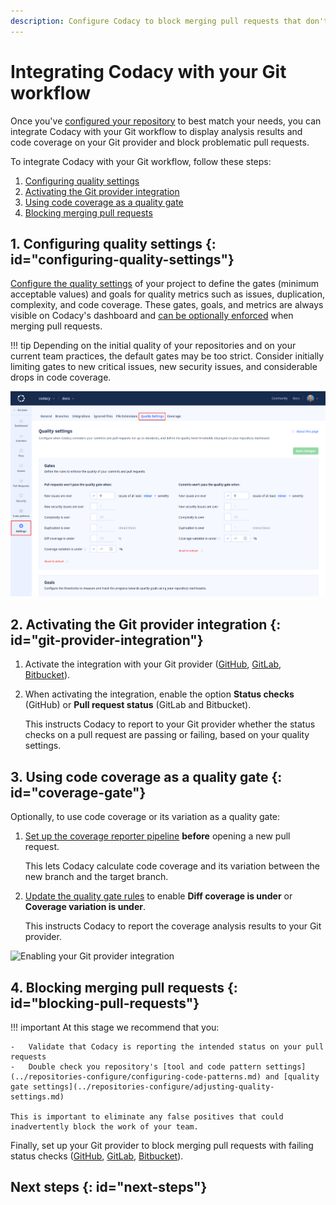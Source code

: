 ```yaml
---
description: Configure Codacy to block merging pull requests that don't meet your quality standards.
---
```


# Integrating Codacy with your Git workflow

Once you've [configured your repository](configuring-your-repository.md) to best match your needs, you can integrate Codacy with your Git workflow to display analysis results and code coverage on your Git provider and block problematic pull requests.

To integrate Codacy with your Git workflow, follow these steps:

1.  [Configuring quality settings](#configuring-quality-settings)
1.  [Activating the Git provider integration](#git-provider-integration)
1.  [Using code coverage as a quality gate](#coverage-gate)
1.  [Blocking merging pull requests](#blocking-pull-requests)

## 1. Configuring quality settings {: id="configuring-quality-settings"}

[Configure the quality settings](../repositories-configure/adjusting-quality-settings.md) of your project to define the gates (minimum acceptable values) and goals for quality metrics such as issues, duplication, complexity, and code coverage. These gates, goals, and metrics are always visible on Codacy's dashboard and [can be optionally enforced](#blocking-pull-requests) when merging pull requests.

!!! tip
    Depending on the initial quality of your repositories and on your current team practices, the default gates may be too strict. Consider initially limiting gates to new critical issues, new security issues, and considerable drops in code coverage.

![Configuring quality settings](../repositories-configure/images/quality-settings.png)

## 2. Activating the Git provider integration {: id="git-provider-integration"}

1.  Activate the integration with your Git provider ([GitHub](../repositories-configure/integrations/github-integration.md), [GitLab](../repositories-configure/integrations/gitlab-integration.md), [Bitbucket](../repositories-configure/integrations/bitbucket-integration.md)).

1.  When activating the integration, enable the option **Status checks** (GitHub) or **Pull request status** (GitLab and Bitbucket).

    This instructs Codacy to report to your Git provider whether the status checks on a pull request are passing or failing, based on your quality settings.

## 3. Using code coverage as a quality gate {: id="coverage-gate"}

Optionally, to use code coverage or its variation as a quality gate:

1.  [Set up the coverage reporter pipeline](../coverage-reporter/index.md) **before** opening a new pull request.
    
    This lets Codacy calculate code coverage and its variation between the new branch and the target branch.

1.  [Update the quality gate rules](../repositories-configure/adjusting-quality-settings.md#gates) to enable **Diff coverage is under** or **Coverage variation is under**.
    
    This instructs Codacy to report the coverage analysis results to your Git provider.

![Enabling your Git provider integration](../repositories-configure/integrations/images/github-integration.png)

## 4. Blocking merging pull requests {: id="blocking-pull-requests"}

!!! important
    At this stage we recommend that you:

    -   Validate that Codacy is reporting the intended status on your pull requests
    -   Double check you repository's [tool and code pattern settings](../repositories-configure/configuring-code-patterns.md) and [quality gate settings](../repositories-configure/adjusting-quality-settings.md)

    This is important to eliminate any false positives that could inadvertently block the work of your team.

Finally, set up your Git provider to block merging pull requests with failing status checks ([GitHub](https://docs.github.com/en/repositories/configuring-branches-and-merges-in-your-repository/defining-the-mergeability-of-pull-requests/managing-a-branch-protection-rule), [GitLab](https://docs.gitlab.com/ee/user/project/merge_requests/merge_when_pipeline_succeeds.html#only-allow-merge-requests-to-be-merged-if-the-pipeline-succeeds), [Bitbucket](https://support.atlassian.com/bitbucket-cloud/docs/suggest-or-require-checks-before-a-merge/)).

## Next steps {: id="next-steps"}

[//]: # (TODO next steps)
